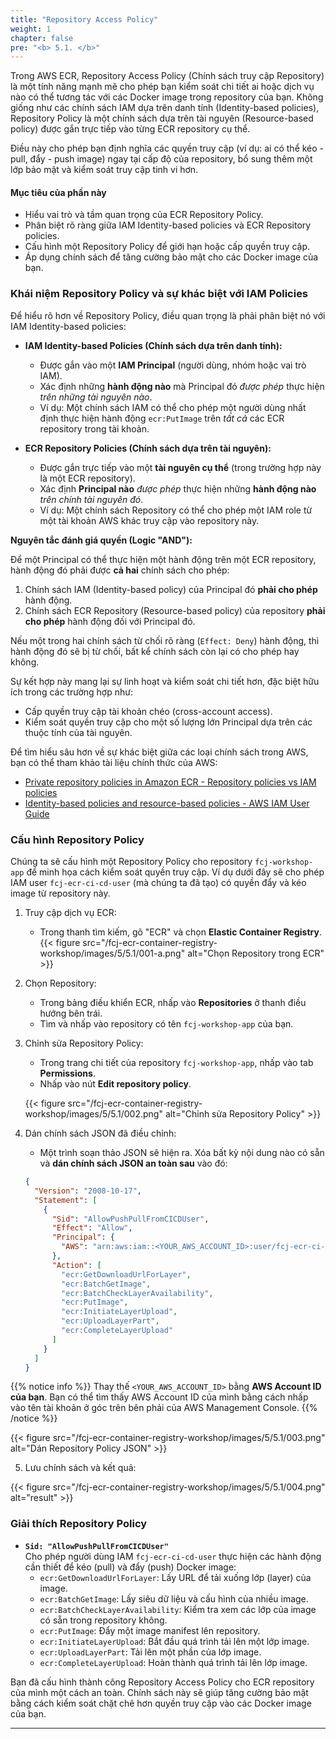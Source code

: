 ```yaml
---
title: "Repository Access Policy"
weight: 1
chapter: false
pre: "<b> 5.1. </b>"
---
```


Trong AWS ECR, Repository Access Policy (Chính sách truy cập Repository) là một tính năng mạnh mẽ cho phép bạn kiểm soát chi tiết ai hoặc dịch vụ nào có thể tương tác với các Docker image trong repository của bạn. Không giống như các chính sách IAM dựa trên danh tính (Identity-based policies), Repository Policy là một chính sách dựa trên tài nguyên (Resource-based policy) được gắn trực tiếp vào từng ECR repository cụ thể.

Điều này cho phép bạn định nghĩa các quyền truy cập (ví dụ: ai có thể kéo - pull, đẩy - push image) ngay tại cấp độ của repository, bổ sung thêm một lớp bảo mật và kiểm soát truy cập tinh vi hơn.

#### Mục tiêu của phần này

* Hiểu vai trò và tầm quan trọng của ECR Repository Policy.
* Phân biệt rõ ràng giữa IAM Identity-based policies và ECR Repository policies.
* Cấu hình một Repository Policy để giới hạn hoặc cấp quyền truy cập.
* Áp dụng chính sách để tăng cường bảo mật cho các Docker image của bạn.

### Khái niệm Repository Policy và sự khác biệt với IAM Policies

Để hiểu rõ hơn về Repository Policy, điều quan trọng là phải phân biệt nó với IAM Identity-based policies:

* **IAM Identity-based Policies (Chính sách dựa trên danh tính):**
    * Được gắn vào một **IAM Principal** (người dùng, nhóm hoặc vai trò IAM).
    * Xác định những **hành động nào** mà Principal đó *được phép* thực hiện *trên những tài nguyên nào*.
    * Ví dụ: Một chính sách IAM có thể cho phép một người dùng nhất định thực hiện hành động `ecr:PutImage` trên *tất cả* các ECR repository trong tài khoản.

* **ECR Repository Policies (Chính sách dựa trên tài nguyên):**
    * Được gắn trực tiếp vào một **tài nguyên cụ thể** (trong trường hợp này là một ECR repository).
    * Xác định **Principal nào** *được phép* thực hiện những **hành động nào** *trên chính tài nguyên đó*.
    * Ví dụ: Một chính sách Repository có thể cho phép một IAM role từ một tài khoản AWS khác truy cập vào repository này.

**Nguyên tắc đánh giá quyền (Logic "AND"):**

Để một Principal có thể thực hiện một hành động trên một ECR repository, hành động đó phải được **cả hai** chính sách cho phép:

1.  Chính sách IAM (Identity-based policy) của Principal đó **phải cho phép** hành động.
2.  Chính sách ECR Repository (Resource-based policy) của repository **phải cho phép** hành động đối với Principal đó.

Nếu một trong hai chính sách từ chối rõ ràng (`Effect: Deny`) hành động, thì hành động đó sẽ bị từ chối, bất kể chính sách còn lại có cho phép hay không.

Sự kết hợp này mang lại sự linh hoạt và kiểm soát chi tiết hơn, đặc biệt hữu ích trong các trường hợp như:
* Cấp quyền truy cập tài khoản chéo (cross-account access).
* Kiểm soát quyền truy cập cho một số lượng lớn Principal dựa trên các thuộc tính của tài nguyên.

Để tìm hiểu sâu hơn về sự khác biệt giữa các loại chính sách trong AWS, bạn có thể tham khảo tài liệu chính thức của AWS:
* [Private repository policies in Amazon ECR - Repository policies vs IAM policies](https://docs.aws.amazon.com/AmazonECR/latest/userguide/repository-policies.html#repository-policies-vs-iam-policies)
* [Identity-based policies and resource-based policies - AWS IAM User Guide](https://docs.aws.amazon.com/IAM/latest/UserGuide/access_policies_identity-vs-resource.html)

### Cấu hình Repository Policy

Chúng ta sẽ cấu hình một Repository Policy cho repository `fcj-workshop-app` để minh họa cách kiểm soát quyền truy cập. Ví dụ dưới đây sẽ cho phép IAM user `fcj-ecr-ci-cd-user` (mà chúng ta đã tạo) có quyền đẩy và kéo image từ repository này.


1.  Truy cập dịch vụ ECR:
    * Trong thanh tìm kiếm, gõ "ECR" và chọn **Elastic Container Registry**.
 {{< figure src="/fcj-ecr-container-registry-workshop/images/5/5.1/001-a.png" alt="Chọn Repository trong ECR" >}}

2.  Chọn Repository:
    * Trong bảng điều khiển ECR, nhấp vào **Repositories** ở thanh điều hướng bên trái.
    * Tìm và nhấp vào repository có tên `fcj-workshop-app` của bạn.

3.  Chỉnh sửa Repository Policy:
    * Trong trang chi tiết của repository `fcj-workshop-app`, nhấp vào tab **Permissions**.
    * Nhấp vào nút **Edit repository policy**.

    {{< figure src="/fcj-ecr-container-registry-workshop/images/5/5.1/002.png" alt="Chỉnh sửa Repository Policy" >}}

4.  Dán chính sách JSON đã điều chỉnh:
    * Một trình soạn thảo JSON sẽ hiện ra. Xóa bất kỳ nội dung nào có sẵn và **dán chính sách JSON an toàn sau** vào đó:

    ```json
    {
      "Version": "2008-10-17",
      "Statement": [
        {
          "Sid": "AllowPushPullFromCICDUser",
          "Effect": "Allow",
          "Principal": {
            "AWS": "arn:aws:iam::<YOUR_AWS_ACCOUNT_ID>:user/fcj-ecr-ci-cd-user"
          },
          "Action": [
            "ecr:GetDownloadUrlForLayer",
            "ecr:BatchGetImage",
            "ecr:BatchCheckLayerAvailability",
            "ecr:PutImage",
            "ecr:InitiateLayerUpload",
            "ecr:UploadLayerPart",
            "ecr:CompleteLayerUpload"
          ]
        }
      ]
    }
    ```
 
  {{% notice info %}}
Thay thế `<YOUR_AWS_ACCOUNT_ID>` bằng **AWS Account ID của bạn**. Bạn có thể tìm thấy AWS Account ID của mình bằng cách nhấp vào tên tài khoản ở góc trên bên phải của AWS Management Console.
  {{% /notice %}}


  {{< figure src="/fcj-ecr-container-registry-workshop/images/5/5.1/003.png" alt="Dán Repository Policy JSON" >}}

5.  Lưu chính sách và kết quả:
 
   {{< figure src="/fcj-ecr-container-registry-workshop/images/5/5.1/004.png" alt="result" >}}

### Giải thích Repository Policy

- **`Sid: "AllowPushPullFromCICDUser"`**  
  Cho phép người dùng IAM `fcj-ecr-ci-cd-user` thực hiện các hành động cần thiết để kéo (pull) và đẩy (push) Docker image:
  - `ecr:GetDownloadUrlForLayer`: Lấy URL để tải xuống lớp (layer) của image.
  - `ecr:BatchGetImage`: Lấy siêu dữ liệu và cấu hình của nhiều image.
  - `ecr:BatchCheckLayerAvailability`: Kiểm tra xem các lớp của image có sẵn trong repository không.
  - `ecr:PutImage`: Đẩy một image manifest lên repository.
  - `ecr:InitiateLayerUpload`: Bắt đầu quá trình tải lên một lớp image.
  - `ecr:UploadLayerPart`: Tải lên một phần của lớp image.
  - `ecr:CompleteLayerUpload`: Hoàn thành quá trình tải lên lớp image.

Bạn đã cấu hình thành công Repository Access Policy cho ECR repository của mình một cách an toàn. Chính sách này sẽ giúp tăng cường bảo mật bằng cách kiểm soát chặt chẽ hơn quyền truy cập vào các Docker image của bạn.

---